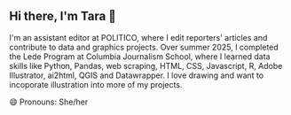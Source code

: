 ## Hi there, I'm Tara 👋

I'm an assistant editor at POLITICO, where I edit reporters' articles and contribute to data and graphics projects. Over summer 2025, I completed the Lede Program at Columbia Journalism School, where I learned data skills like Python, Pandas, web scraping, HTML, CSS, Javascript, R, Adobe Illustrator, ai2html, QGIS and Datawrapper. I love drawing and want to incoporate illustration into more of my projects. 

😄 Pronouns: She/her

<!--
**tgnewikow/tgnewikow** is a ✨ _special_ ✨ repository because its `README.md` (this file) appears on your GitHub profile.

Here are some ideas to get you started:

- 🔭 I’m currently working on ...
- 🌱 I’m currently learning ...
- 👯 I’m looking to collaborate on ...
- 🤔 I’m looking for help with ...
- 💬 Ask me about ...
- 📫 How to reach me: ...
- 😄 Pronouns: ...
- ⚡ Fun fact: ...
-->
